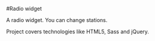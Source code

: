 #Radio widget

A radio widget. You can change stations.

Project covers technologies like HTML5, Sass and jQuery.



